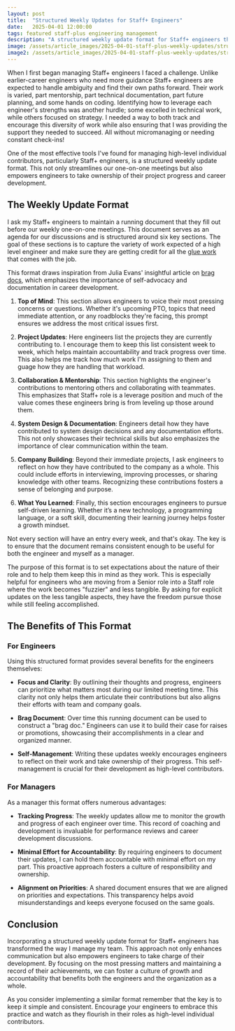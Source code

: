 ```yaml
---
layout: post
title:  "Structured Weekly Updates for Staff+ Engineers"
date:   2025-04-01 12:00:00
tags: featured staff-plus engineering management
description: "A structured weekly update format for Staff+ engineers that enhances communication, accountability, and personal growth."
image: /assets/article_images/2025-04-01-staff-plus-weekly-updates/structured-growth.jpg
image2: /assets/article_images/2025-04-01-staff-plus-weekly-updates/structured-growth-mobile.jpg
---
```


When I first began managing Staff+ engineers I faced a challenge. Unlike earlier-career engineers who need more guidance
Staff+ engineers are expected to handle ambiguity and find their own paths forward. Their work is varied, part mentorship, part
technical documentation, part future planning, and some hands on coding. Identifying how to leverage each engineer's
strengths was another hurdle; some excelled in technical work, while others focused on strategy. I needed a way to both
track and encourage this diversity of work while also ensuring that I was providing the support they needed to succeed.
All without micromanaging or needing constant check-ins!

One of the most effective tools I've found for managing high-level individual contributors, particularly Staff+ engineers,
is a structured weekly update format. This not only streamlines our one-on-one meetings but also empowers engineers to take
ownership of their project progress and career development.

## The Weekly Update Format

I ask my Staff+ engineers to maintain a running document that they fill out before our weekly one-on-one meetings. This
document serves as an agenda for our discussions and is structured around six key sections. The goal of these sections
is to capture the variety of work expected of a high level engineer and make sure they are getting credit for all the
[glue work](https://www.noidea.dog/glue) that comes with the job.

This format draws inspiration from Julia Evans' insightful article on [brag docs](https://jvns.ca/blog/brag-documents/),
which emphasizes the importance of self-advocacy and documentation in career development.

1. **Top of Mind**: This section allows engineers to voice their most pressing concerns or questions. Whether
   it's upcoming PTO, topics that need immediate attention, or any roadblocks they're facing, this prompt
   ensures we address the most critical issues first.

2. **Project Updates**: Here engineers list the projects they are currently contributing to. I encourage them
   to keep this list consistent week to week, which helps maintain accountability and track progress over time.
   This also helps me track how much work I'm assigning to them and guage how they are handling that workload.

3. **Collaboration & Mentorship**: This section highlights the engineer's contributions to mentoring others and
   collaborating with teammates. This emphasizes that Staff+ role is a leverage position and much of the value
   comes these engineers bring is from leveling up those around them.

4. **System Design & Documentation**: Engineers detail how they have contributed to system design decisions
   and any documentation efforts. This not only showcases their technical skills but also emphasizes the
   importance of clear communication within the team.

5. **Company Building**: Beyond their immediate projects, I ask engineers to reflect on how they have
   contributed to the company as a whole. This could include efforts in interviewing, improving processes, or
   sharing knowledge with other teams. Recognizing these contributions fosters a sense of belonging and purpose.

6. **What You Learned**: Finally, this section encourages engineers to pursue self-driven learning. Whether
   it’s a new technology, a programming language, or a soft skill, documenting their learning journey helps
   foster a growth mindset.

Not every section will have an entry every week, and that's okay. The key is to ensure that the document remains
consistent enough to be useful for both the engineer and myself as a manager.

The purpose of this format is to set expectations about the nature of their role and to help them keep this in
mind as they work. This is especially helpful for engineers who are moving from a Senior role into a Staff
role where the work becomes "fuzzier" and less tangible. By asking for explicit updates on the less tangible
aspects, they have the freedom pursue those while still feeling accomplished.

## The Benefits of This Format

### For Engineers

Using this structured format provides several benefits for the engineers themselves:

- **Focus and Clarity**: By outlining their thoughts and progress, engineers can prioritize what matters most
  during our limited meeting time. This clarity not only helps them articulate their contributions but also
  aligns their efforts with team and company goals.

- **Brag Document**: Over time this running document can be used to construct a "brag doc." Engineers can use it to
  build their case for raises or promotions, showcasing their accomplishments in a clear and organized manner.

- **Self-Management**: Writing these updates weekly encourages engineers to reflect on their work and take
  ownership of their progress. This self-management is crucial for their development as high-level contributors.

### For Managers

As a manager this format offers numerous advantages:

- **Tracking Progress**: The weekly updates allow me to monitor the growth and progress of each engineer over
  time. This record of coaching and development is invaluable for performance reviews and career development
  discussions.

- **Minimal Effort for Accountability**: By requiring engineers to document their updates, I can hold them
  accountable with minimal effort on my part. This proactive approach fosters a culture of responsibility and
  ownership.

- **Alignment on Priorities**: A shared document ensures that we are aligned on priorities and expectations.
  This transparency helps avoid misunderstandings and keeps everyone focused on the same goals.

## Conclusion

Incorporating a structured weekly update format for Staff+ engineers has transformed the way I manage my team.
This approach not only enhances communication but also empowers engineers to take charge of their development.
By focusing on the most pressing matters and maintaining a record of their achievements, we can foster a culture
of growth and accountability that benefits both the engineers and the organization as a whole.

As you consider implementing a similar format remember that the key is to keep it simple and consistent.
Encourage your engineers to embrace this practice and watch as they flourish in their roles as high-level
individual contributors.
